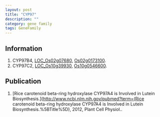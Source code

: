 ```yaml
---
layout: post
title: "CYP97"
description: ""
category: gene family
tags: GeneFamily
---
```


## Information
1. CYP97B4, [LOC_Os02g07680](http://rice.plantbiology.msu.edu/cgi-bin/ORF_infopage.cgi?orf=LOC_Os02g07680), [Os02g0173100](http://rapdb.dna.affrc.go.jp/viewer/gbrowse_details/irgsp1?name=Os02g0173100).
2. CYP97C2, [LOC_Os10g39930](http://rice.plantbiology.msu.edu/cgi-bin/ORF_infopage.cgi?orf=LOC_Os10g39930), [Os10g0546600](http://rapdb.dna.affrc.go.jp/viewer/gbrowse_details/irgsp1?name=Os10g0546600).

## Publication
1. [Rice carotenoid beta-ring hydroxylase CYP97A4 is Involved in Lutein Biosynthesis.](http://www.ncbi.nlm.nih.gov/pubmed?term=(Rice carotenoid beta-ring hydroxylase CYP97A4 is Involved in Lutein Biosynthesis.%5BTitle%5D), 2012, Plant Cell Physiol..


